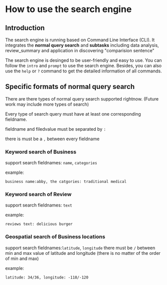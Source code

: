 # How to use the search engine

## Introduction

The search engine is running based on Command Line Interface (CLI). It integrates the **normal query search** and **subtasks** including data analysis, review_summary and application in discovering "comparision sentence"

The search engine is desinged to be user-friendly and easy to use. You can follow the `intro` and `prompt` to use the search engine. Besides, you can also use the `help` or `?` command to get the detailed information of all commands.

## Specific formats of normal query search

There are there types of normal query search supported rightnow. (Future work may include more types of search)

Every type of search query must have at least one corresponding fieldname.

fieldname and filedvalue must be separated by `:`

there is must be a `,` between every fieldname

### Keyword search of Business

support search fieldnames: `name`, `categories`

example:

```
business name:abby, the catgories: traditional medical
```

### Keyword search of Review

support search fieldnames: `text`

example:

```
reviews text: delicious burger
```

### Geospatial search of Business locations

support search fieldnames:`latitude`, `longitude`
there must be `/` between min and max value of latitude and longitude (there is no matter of the order of min and max)

example:

```
latitude: 34/36, longitude: -118/-120
```
